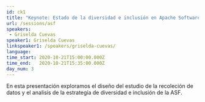 ```yaml
---
id: ck1
title: "Keynote: Estado de la diversidad e inclusión en Apache Software Foundation"
url: /sessions/asf
speakers:
 - Griselda Cuevas
speaker1: Griselda Cuevas
linkspeaker1: /speakers/griselda-cuevas/
language: 
time_start: 2020-10-21T15:00:00.000Z
time_end:   2020-10-21T15:35:00.000Z
day_num: 3
---
```


En esta presentación exploramos el diseño del estudio de la recoleción de datos y el analisís de la estrategía de diversidad e inclusión de la ASF. 
